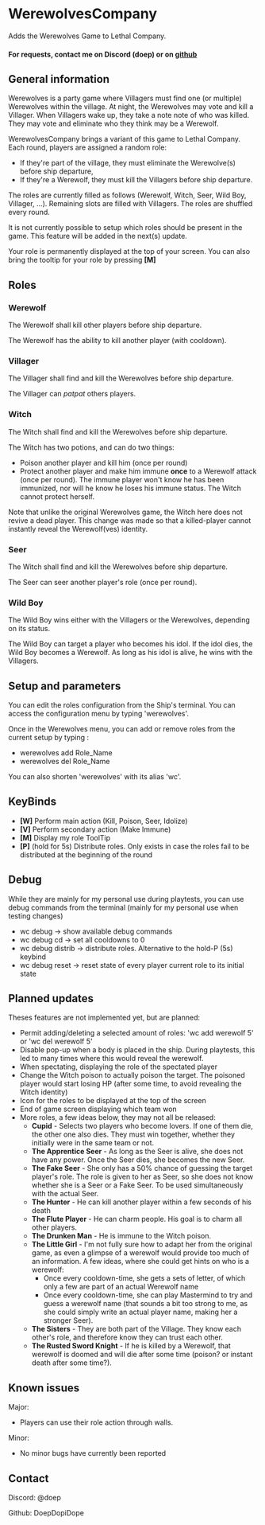 # WerewolvesCompany

Adds the Werewolves Game to Lethal Company.

#### For requests, contact me on Discord (doep) or on [github](https://github.com/DoepDopiDope/WerewolvesCompany)

## General information

Werewolves is a party game where Villagers must find one (or multiple) Werewolves within the village. At night, the Werewolves may vote and kill a Villager. When Villagers wake up, they take a note note of who was killed. They may vote and eliminate who they think may be a Werewolf.

WerewolvesCompany brings a variant of this game to Lethal Company. Each round, players are assigned a random role:
- If they're part of the village, they must eliminate the Werewolve(s) before ship departure,
- If they're a Werewolf, they must kill the Villagers before ship departure.

The roles are currently filled as follows (Werewolf, Witch, Seer, Wild Boy, Villager, ...). Remaining slots are filled with Villagers. The roles are shuffled every round.

It is not currently possible to setup which roles should be present in the game. This feature will be added in the next(s) update.

Your role is permanently displayed at the top of your screen. You can also bring the tooltip for your role by pressing **[M]**

## Roles

### Werewolf

The Werewolf shall kill other players before ship departure.

The Werewolf has the ability to kill another player (with cooldown).

### Villager

The Villager shall find and kill the Werewolves before ship departure.

The Villager can *patpat* others players.

### Witch

The Witch shall find and kill the Werewolves before ship departure.

The Witch has two potions, and can do two things:
- Poison another player and kill him (once per round)
- Protect another player and make him immune **once** to a Werewolf attack (once per round). The immune player won't know he has been immunized, nor will he know he loses his immune status. The Witch cannot protect herself.

Note that unlike the original Werewolves game, the Witch here does not revive a dead player. This change was made so that a killed-player cannot instantly reveal the Werewolf(ves) identity.

### Seer

The Witch shall find and kill the Werewolves before ship departure.

The Seer can seer another player's role (once per round).

### Wild Boy

The Wild Boy wins either with the Villagers or the Werewolves, depending on its status.

The Wild Boy can target a player who becomes his idol. If the idol dies, the Wild Boy becomes a Werewolf. As long as his idol is alive, he wins with the Villagers.

## Setup and parameters

You can edit the roles configuration from the Ship's terminal. You can access the configuration menu by typing 'werewolves'.

Once in the Werewolves menu, you can add or remove roles from the current setup by typing :
- werewolves add Role_Name
- werewolves del Role_Name

You can also shorten 'werewolves' with its alias 'wc'.

## KeyBinds

- **[W]** Perform main action (Kill, Poison, Seer, Idolize)
- **[V]** Perform secondary action (Make Immune)
- **[M]** Display my role ToolTip
- **[P]** (hold for 5s) Distribute roles. Only exists in case the roles fail to be distributed at the beginning of the round

## Debug

While they are mainly for my personal use during playtests, you can use debug commands from the terminal (mainly for my personal use when testing changes)
- wc debug         -> show available debug commands
- wc debug cd      -> set all cooldowns to 0
- wc debug distrib -> distribute roles. Alternative to the hold-P (5s) keybind
- wc debug reset   -> reset state of every player current role to its initial state

## Planned updates

Theses features are not implemented yet, but are planned:
- Permit adding/deleting a selected amount of roles: 'wc add werewolf 5' or 'wc del werewolf 5'
- Disable pop-up when a body is placed in the ship. During playtests, this led to many times where this would reveal the werewolf.
- When spectating, displaying the role of the spectated player
- Change the Witch poison to actually poison the target. The poisoned player would start losing HP (after some time, to avoid revealing the Witch identity)
- Icon for the roles to be displayed at the top of the screen
- End of game screen displaying which team won
- More roles, a few ideas below, they may not all be released:
  - **Cupid** - Selects two players who become lovers. If one of them die, the other one also dies. They must win together, whether they initially were in the same team or not.
  - **The Apprentice Seer** - As long as the Seer is alive, she does not have any power. Once the Seer dies, she becomes the new Seer.
  - **The Fake Seer** - She only has a 50% chance of guessing the target player's role. The role is given to her as Seer, so she does not know whether she is a Seer or a Fake Seer. To be used simultaneously with the actual Seer.
  - **The Hunter** - He can kill another player within a few seconds of his death
  - **The Flute Player** - He can charm people. His goal is to charm all other players.
  - **The Drunken Man** - He is immune to the Witch poison.
  - **The Little Girl** - I'm not fully sure how to adapt her from the original game, as even a glimpse of a werewolf would provide too much of an information. A few ideas, where she could get hints on who is a werewolf:
	- Once every cooldown-time, she gets a sets of letter, of which only a few are part of an actual Werewolf name
	- Once every cooldown-time, she can play Mastermind to try and guess a werewolf name (that sounds a bit too strong to me, as she could simply write an actual player name, making her a stronger Seer).
  - **The Sisters** - They are both part of the Village. They know each other's role, and therefore know they can trust each other.
  - **The Rusted Sword Knight** - If he is killed by a Werewolf, that werewolf is doomed and will die after some time (poison? or instant death after some time?).

## Known issues

Major:
- Players can use their role action through walls.

Minor:
- No minor bugs have currently been reported

## Contact

Discord: @doep

Github: DoepDopiDope